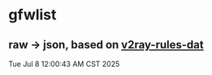 # gfwlist
## raw -> json, based on [v2ray-rules-dat](https://github.com/Loyalsoldier/v2ray-rules-dat)
Tue Jul  8 12:00:43 AM CST 2025

